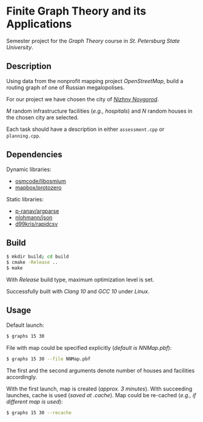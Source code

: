 # Finite Graph Theory and its Applications

Semester project for the _Graph Theory_ course in _St. Petersburg State University_.

## Description

Using data from the nonprofit mapping project _OpenStreetMap_, build a routing graph of one of Russian megalopolises.

For our project we have chosen the city of _[Nizhny Novgorod](https://www.openstreetmap.org/node/27505889)_.

_M_ random infrastructure facilities (_e.g., hospitals_) and _N_ random houses in the chosen city are selected.

Each task should have a description in either `assessment.cpp` or `planning.cpp`.

## Dependencies

Dynamic libraries:

* [osmcode/libosmium](https://github.com/osmcode/libosmium) 
* [mapbox/protozero](https://github.com/mapbox/protozero)

Static libraries:

* [p-ranav/argparse](https://github.com/p-ranav/argparse)
* [nlohmann/json](https://github.com/nlohmann/json)
* [d99kris/rapidcsv](https://github.com/d99kris/rapidcsv)

## Build

```bash
$ mkdir build; cd build
$ cmake -Release ..
$ make
```

With _Release_ build type, maximum optimization level is set.

Successfully built with _Clang 10_ and _GCC 10_ under _Linux_.

## Usage

Default launch:

```bash
$ graphs 15 30
```

File with map could be specified explicitly (_default is NNMap.pbf_):

```bash
$ graphs 15 30 --file NNMap.pbf
```

The first and the second arguments denote number of houses and facilities accordingly.

With the first launch, map is created (_approx. 3 minutes_). With succeeding launches, cache is used (_saved at .cache_).
Map could be re-cached (_e.g., if different map is used_):

```bash
$ graphs 15 30 --recache
```
